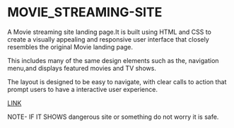# MOVIE_STREAMING-SITE
A Movie streaming site landing page.It is built using HTML and CSS to create a visually appealing and responsive user interface that closely resembles the original Movie landing page.

This includes many of the same design elements such as the, navigation menu,and displays featured movies and TV shows.

The layout is designed to be easy to navigate, with clear calls to action that prompt users to have a interactive user experience.

[LINK](https://poborojo.github.io/MOVIE-SITE/)

NOTE- IF IT SHOWS dangerous site or something do not worry it is safe.
